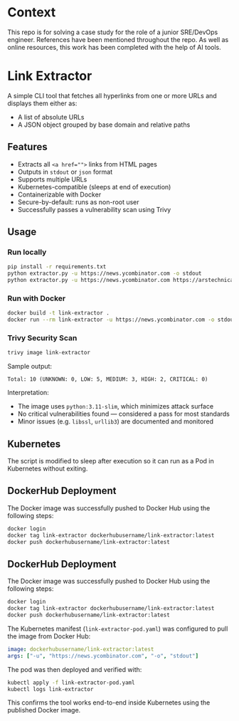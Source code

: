 # Context
This repo is for solving a case study for the role of a junior SRE/DevOps engineer. References have been mentioned throughout the repo.
As well as online resources, this work has been completed with the help of AI tools.

# Link Extractor

A simple CLI tool that fetches all hyperlinks from one or more URLs and displays them either as:

- A list of absolute URLs
- A JSON object grouped by base domain and relative paths

## Features

- Extracts all `<a href="">` links from HTML pages
- Outputs in `stdout` or `json` format
- Supports multiple URLs
- Kubernetes-compatible (sleeps at end of execution)
- Containerizable with Docker
- Secure-by-default: runs as non-root user
- Successfully passes a vulnerability scan using Trivy

## Usage

### Run locally

```bash
pip install -r requirements.txt
python extractor.py -u https://news.ycombinator.com -o stdout
python extractor.py -u https://news.ycombinator.com https://arstechnica.com -o json
```

### Run with Docker

```bash
docker build -t link-extractor .
docker run --rm link-extractor -u https://news.ycombinator.com -o stdout
```

### Trivy Security Scan

```bash
trivy image link-extractor
```

Sample output:
```
Total: 10 (UNKNOWN: 0, LOW: 5, MEDIUM: 3, HIGH: 2, CRITICAL: 0)
```

Interpretation:
- The image uses `python:3.11-slim`, which minimizes attack surface
- No critical vulnerabilities found — considered a pass for most standards
- Minor issues (e.g. `libssl`, `urllib3`) are documented and monitored

## Kubernetes

The script is modified to sleep after execution so it can run as a Pod in Kubernetes without exiting.


## DockerHub Deployment

The Docker image was successfully pushed to Docker Hub using the following steps:

```bash
docker login
docker tag link-extractor dockerhubusername/link-extractor:latest
docker push dockerhubusername/link-extractor:latest
```


## DockerHub Deployment

The Docker image was successfully pushed to Docker Hub using the following steps:

```bash
docker login
docker tag link-extractor dockerhubusername/link-extractor:latest
docker push dockerhubusername/link-extractor:latest
```

The Kubernetes manifest (`link-extractor-pod.yaml`) was configured to pull the image from Docker Hub:

```yaml
image: dockerhubusername/link-extractor:latest
args: ["-u", "https://news.ycombinator.com", "-o", "stdout"]
```

The pod was then deployed and verified with:

```bash
kubectl apply -f link-extractor-pod.yaml
kubectl logs link-extractor
```

This confirms the tool works end-to-end inside Kubernetes using the published Docker image.


